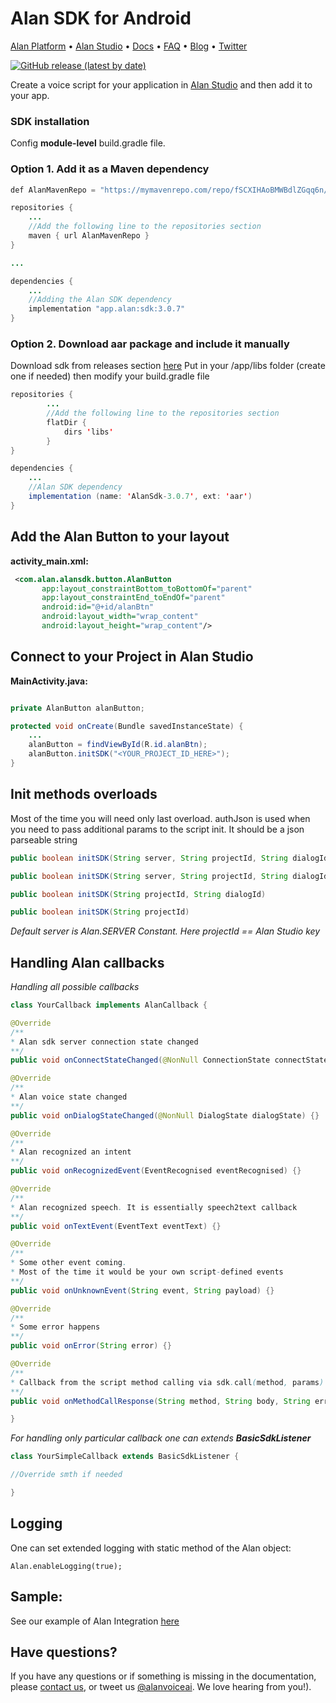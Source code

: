# Alan SDK for Android

[Alan Platform](https://alan.app/) • [Alan Studio](https://studio.alan.app/register) • [Docs](https://alan.app/docs/intro.html) • [FAQ](https://alan.app/docs/additional/faq.html) •
[Blog](https://alan.app/blog/) • [Twitter](https://twitter.com/alanvoiceai)

[![GitHub release (latest by date)](https://img.shields.io/github/v/release/alan-ai/alan-sdk-android)](https://github.com/alan-ai/alan-sdk-android/releases)

Create a voice script for your application in [Alan Studio](https://studio.alan.app/register) and then add it to your app.

### SDK installation
Config **module-level** build.gradle file.

### Option 1. Add it as a Maven dependency
```java
def AlanMavenRepo = "https://mymavenrepo.com/repo/fSCXIHAoBMWBdlZGqq6n/"

repositories {
	...
	//Add the following line to the repositories section
    maven { url AlanMavenRepo }
}

...

dependencies {
	...
	//Adding the Alan SDK dependency
    implementation "app.alan:sdk:3.0.7"
}
```

### Option 2. Download aar package and include it manually

Download sdk from releases section [here](https://github.com/alan-ai/alan-android-sdk/releases/download/v3.0.7/AlanSDK_3.0.7.aar)
Put in your <project>/app/libs folder (create one if needed) then modify your build.gradle file

```java
repositories {
		...
		//Add the following line to the repositories section
	    flatDir {
	        dirs 'libs'
	    }
}

dependencies {
	...
	//Alan SDK dependency
 	implementation (name: 'AlanSdk-3.0.7', ext: 'aar')
}
```

## Add the Alan Button to your layout

__activity_main.xml:__

```xml
 <com.alan.alansdk.button.AlanButton
       app:layout_constraintBottom_toBottomOf="parent"
       app:layout_constraintEnd_toEndOf="parent"
       android:id="@+id/alanBtn"
       android:layout_width="wrap_content"
       android:layout_height="wrap_content"/>
```

## Connect to your Project in Alan Studio

__MainActivity.java:__

```java

private AlanButton alanButton;

protected void onCreate(Bundle savedInstanceState) {
	...
	alanButton = findViewById(R.id.alanBtn);
	alanButton.initSDK("<YOUR_PROJECT_ID_HERE>");
}
```

## Init methods overloads
Most of the time you will need only last overload. 
authJson is used when you need to pass additional params to the script init. It should be a json parseable string

```java
public boolean initSDK(String server, String projectId, String dialogId, String authJson)

public boolean initSDK(String server, String projectId, String dialogId)

public boolean initSDK(String projectId, String dialogId)

public boolean initSDK(String projectId)

```
*Default server is Alan.SERVER Constant.*
*Here projectId == Alan Studio key*

## Handling Alan callbacks

*Handling all possible callbacks*

```java
class YourCallback implements AlanCallback {

@Override
/**
* Alan sdk server connection state changed
**/
public void onConnectStateChanged(@NonNull ConnectionState connectState) {}

@Override
/**
* Alan voice state changed
**/
public void onDialogStateChanged(@NonNull DialogState dialogState) {}

@Override
/**
* Alan recognized an intent
**/
public void onRecognizedEvent(EventRecognised eventRecognised) {}

@Override
/**
* Alan recognized speech. It is essentially speech2text callback
**/
public void onTextEvent(EventText eventText) {}

@Override
/**
* Some other event coming.
* Most of the time it would be your own script-defined events
**/
public void onUnknownEvent(String event, String payload) {}

@Override
/**
* Some error happens
**/
public void onError(String error) {}

@Override
/**
* Callback from the script method calling via sdk.call(method, params)
**/  
public void onMethodCallResponse(String method, String body, String errors) {}

}
```

*For handling only particular callback one can extends **BasicSdkListener***

```java
class YourSimpleCallback extends BasicSdkListener {

//Override smth if needed

}
```

## Logging

One can set extended logging with static method of the Alan object:

`Alan.enableLogging(true);`

## Sample: 
See our example of Alan Integration [here](https://github.com/alan-ai/alan-sdk-android/tree/master/examples/AlanSampleApp)

## Have questions?
If you have any questions or if something is missing in the documentation, please [contact us](mailto:support@alan.app), or tweet us [@alanvoiceai](https://twitter.com/alanvoiceai). We love hearing from you!).
